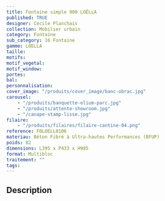 ```yaml
---
title: Fontaine simple 900 LOËLLA
published: TRUE
designer: Cecile Planchais
collection: Mobilier urbain
category: Fontaine
sub_category: 16 Fontaine
gamme: LOELLA
taille:
motifs:
motif_vegetal:
motif_window:
portes:
bal:
personnalisation:
cover_image: "/produits/cover_image/banc-obrac.jpg"
carousel:
    - "/produits/banquette-elium-parc.jpg"
    - "/produits/attente-showroom.jpg"
    - "/canape-stamp-lisse.jpg"
filaire:
    - "/produits/filaires/filaire-cantine-04.png"
reference: FOLOELL0106
materiau: Béton Fibré à Ultra-hautes Performances (BFUP)
poids: 82
dimensions: L395 x P433 x H985
format: Multibloc
traitement: ""
tags:
---
```


## Description
